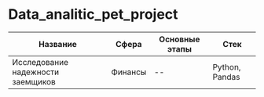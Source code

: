 # Data_analitic_pet_project
|Название | Сфера | Основные этапы | Стек |
|---------|-------|----------------|------|
|Исследование надежности заемщиков|Финансы|--| Python, Pandas|

